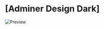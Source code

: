[Adminer Design Dark]
===================================

![Preview](https://github.com/pepa-linha/Adminer-Design-Dark/stage/preview.png "Preview")
